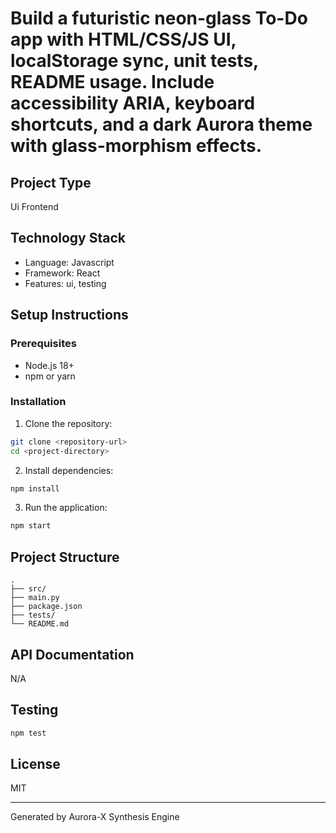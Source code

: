 # Build a futuristic neon-glass To-Do app with HTML/CSS/JS UI, localStorage sync, unit tests, README usage. Include accessibility ARIA, keyboard shortcuts, and a dark Aurora theme with glass-morphism effects.

## Project Type
Ui Frontend

## Technology Stack
- Language: Javascript
- Framework: React
- Features: ui, testing

## Setup Instructions

### Prerequisites
- Node.js 18+
- npm or yarn

### Installation

1. Clone the repository:
```bash
git clone <repository-url>
cd <project-directory>
```

2. Install dependencies:
```bash
npm install
```

3. Run the application:
```bash
npm start
```

## Project Structure
```
.
├── src/
├── main.py
├── package.json
├── tests/
└── README.md
```

## API Documentation
N/A

## Testing
```bash
npm test
```

## License
MIT

---
Generated by Aurora-X Synthesis Engine
